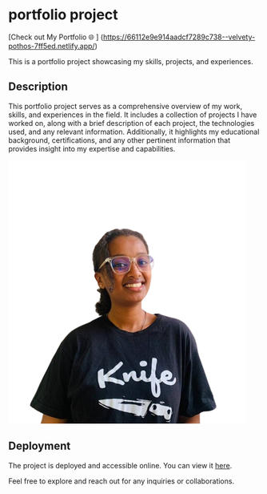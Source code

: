 # portfolio project
[Check out My Portfolio 🌐  ]
(https://66112e9e914aadcf7289c738--velvety-pothos-7ff5ed.netlify.app/)

This is a portfolio project showcasing my skills, projects, and experiences.

## Description

This portfolio project serves as a comprehensive overview of my work, skills, and experiences in the field. It includes a collection of projects I have worked on, along with a brief description of each project, the technologies used, and any relevant information. Additionally, it highlights my educational background, certifications, and any other pertinent information that provides insight into my expertise and capabilities.

![Portfolio Project Image](./bezawit.png)

## Deployment

The project is deployed and accessible online. You can view it [here](https://66112e9e914aadcf7289c738--velvety-pothos-7ff5ed.netlify.app/).

Feel free to explore and reach out for any inquiries or collaborations.